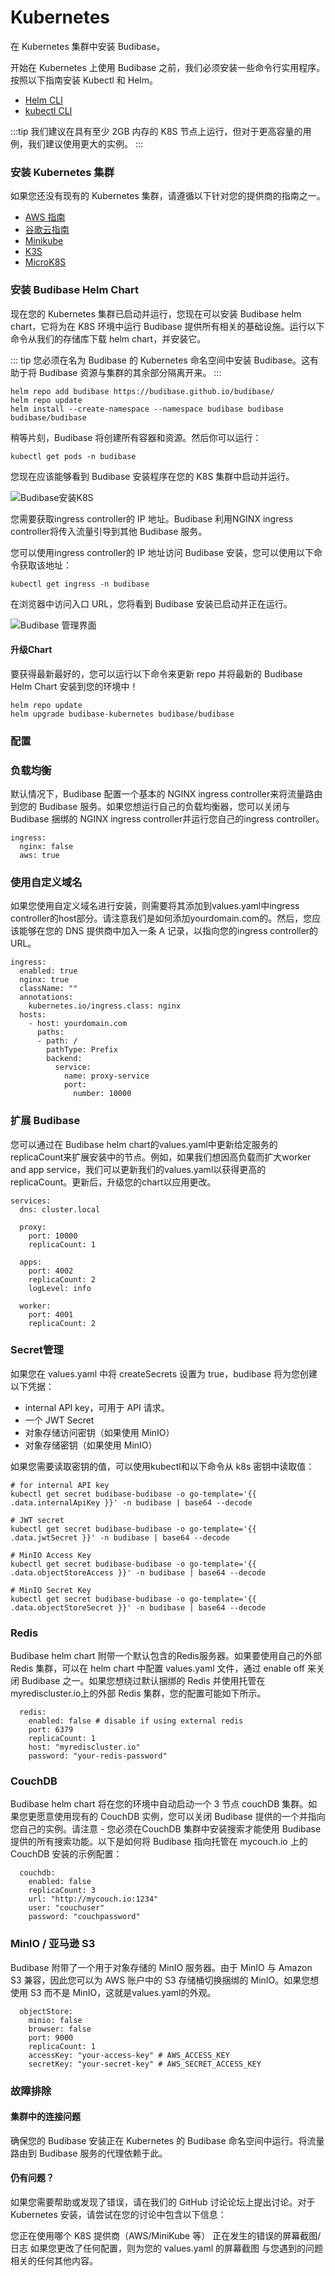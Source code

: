 # Kubernetes
在 Kubernetes 集群中安装 Budibase。

开始在 Kubernetes 上使用 Budibase 之前，我们必须安装一些命令行实用程序。按照以下指南安装 Kubectl 和 Helm。

+ [Helm CLI](https://helm.sh/docs/intro/install/)
+ [kubectl CLI](https://kubernetes.io/docs/tasks/tools/#kubectl)

:::tip
我们建议在具有至少 2GB 内存的 K8S 节点上运行，但对于更高容量的用例，我们建议使用更大的实例。
:::

### 安装 Kubernetes 集群
如果您还没有现有的 Kubernetes 集群，请遵循以下针对您的提供商的指南之一。

+ [AWS 指南](https://docs.aws.amazon.com/eks/latest/userguide/getting-started-eksctl.html)
+ [谷歌云指南](https://cloud.google.com/kubernetes-engine/docs/how-to)
+ [Minikube](https://v1-18.docs.kubernetes.io/docs/tasks/tools/install-minikube/)
+ [K3S](https://rancher.com/docs/k3s/latest/en/quick-start/)
+ [MicroK8S](https://microk8s.io/docs)

### 安装 Budibase Helm Chart
现在您的 Kubernetes 集群已启动并运行，您现在可以安装 Budibase helm chart，它将为在 K8S 环境中运行 Budibase 提供所有相关的基础设施。运行以下命令从我们的存储库下载 helm chart，并安装它。

::: tip 
您必须在名为 Budibase 的 Kubernetes 命名空间中安装 Budibase。这有助于将 Budibase 资源与集群的其余部分隔离开来。
:::
```
helm repo add budibase https://budibase.github.io/budibase/
helm repo update
helm install --create-namespace --namespace budibase budibase budibase/budibase
```
稍等片刻，Budibase 将创建所有容器和资源。然后你可以运行：
```
kubectl get pods -n budibase
```
您现在应该能够看到 Budibase 安装程序在您的 K8S 集群中启动并运行。

![Budibase安装K8S](https://res.cloudinary.com/daog6scxm/image/upload/v1646670651/docs/Screenshot_2021-08-16_at_22.19.58_pnzppx.png)

您需要获取ingress controller的 IP 地址。Budibase 利用NGINX ingress controller将传入流量引导到其他 Budibase 服务。

您可以使用ingress controller的 IP 地址访问 Budibase 安装，您可以使用以下命令获取该地址：
```
kubectl get ingress -n budibase
```
在浏览器中访问入口 URL，您将看到 Budibase 安装已启动并正在运行。

![Budibase 管理界面](https://files.readme.io/022091e-Screenshot_2021-08-17_at_18.06.17.png)

#### 升级Chart
要获得最新最好的，您可以运行以下命令来更新 repo 并将最新的 Budibase Helm Chart 安装到您的环境中！
```
helm repo update
helm upgrade budibase-kubernetes budibase/budibase
```
### 配置
### 负载均衡
默认情况下，Budibase 配置一个基本的 NGINX ingress controller来将流量路由到您的 Budibase 服务。如果您想运行自己的负载均衡器，您可以关闭与 Budibase 捆绑的 NGINX ingress controller并运行您自己的ingress controller。
```
ingress:
  nginx: false
  aws: true
```
### 使用自定义域名
如果您使用自定义域名进行安装，则需要将其添加到values.yaml中ingress controller的host部分。请注意我们是如何添加yourdomain.com的。然后，您应该能够在您的 DNS 提供商中加入一条 A 记录，以指向您的ingress controller的 URL。
```
ingress:
  enabled: true
  nginx: true
  className: ""
  annotations: 
    kubernetes.io/ingress.class: nginx
  hosts:
    - host: yourdomain.com
      paths:
      - path: /
        pathType: Prefix
        backend:
          service:
            name: proxy-service
            port:
              number: 10000 
```
### 扩展 Budibase
您可以通过在 Budibase helm chart的values.yaml中更新给定服务的replicaCount来扩展安装中的节点。例如，如果我们想因高负载而扩大worker and app service，我们可以更新我们的values.yaml以获得更高的replicaCount。更新后，升级您的chart以应用更改。
```
services:
  dns: cluster.local

  proxy:
    port: 10000
    replicaCount: 1

  apps:
    port: 4002
    replicaCount: 2
    logLevel: info

  worker:
    port: 4001
    replicaCount: 2
```
### Secret管理
如果您在 values.yaml 中将 createSecrets 设置为 true，budibase 将为您创建以下凭据：

+ internal API key，可用于 API 请求。
+ 一个 JWT Secret
+ 对象存储访问密钥（如果使用 MinIO）
+ 对象存储密钥（如果使用 MinIO）

如果您需要读取密钥的值，可以使用kubectl和以下命令从 k8s 密钥中读取值：
```
# for internal API key
kubectl get secret budibase-budibase -o go-template='{{ .data.internalApiKey }}' -n budibase | base64 --decode

# JWT secret
kubectl get secret budibase-budibase -o go-template='{{ .data.jwtSecret }}' -n budibase | base64 --decode

# MinIO Access Key
kubectl get secret budibase-budibase -o go-template='{{ .data.objectStoreAccess }}' -n budibase | base64 --decode

# MinIO Secret Key
kubectl get secret budibase-budibase -o go-template='{{ .data.objectStoreSecret }}' -n budibase | base64 --decode
```
### Redis
Budibase helm chart 附带一个默认包含的Redis服务器。如果要使用自己的外部 Redis 集群，可以在 helm chart 中配置 values.yaml 文件，通过 enable off 来关闭 Budibase 之一。如果您想绕过默认捆绑的 Redis 并使用托管在myrediscluster.io上的外部 Redis 集群，您的配置可能如下所示。
```
  redis:
    enabled: false # disable if using external redis
    port: 6379
    replicaCount: 1
    host: "myrediscluster.io"
    password: "your-redis-password"
```
### CouchDB
Budibase helm chart 将在您的环境中自动启动一个 3 节点 couchDB 集群。如果您更愿意使用现有的 CouchDB 实例，您可以关闭 Budibase 提供的一个并指向您自己的实例。请注意 - 您必须在CouchDB 集群中安装搜索才能使用 Budibase 提供的所有搜索功能。以下是如何将 Budibase 指向托管在 mycouch.io 上的 CouchDB 安装的示例配置：
```
  couchdb:
    enabled: false
    replicaCount: 3
    url: "http://mycouch.io:1234"
    user: "couchuser"
    password: "couchpassword"
```
### MinIO / 亚马逊 S3
Budibase 附带了一个用于对象存储的 MinIO 服务器。由于 MinIO 与 Amazon S3 兼容，因此您可以为 AWS 账户中的 S3 存储桶切换捆绑的 MinIO。如果您想使用 S3 而不是 MinIO，这就是values.yaml的外观。
```
  objectStore:
    minio: false
    browser: false
    port: 9000
    replicaCount: 1
    accessKey: "your-access-key" # AWS_ACCESS_KEY
    secretKey: "your-secret-key" # AWS_SECRET_ACCESS_KEY
```	
### 故障排除
#### 集群中的连接问题
确保您的 Budibase 安装正在 Kubernetes 的 Budibase 命名空间中运行。将流量路由到 Budibase 服务的代理依赖于此。

#### 仍有问题？
如果您需要帮助或发现了错误，请在我们的 GitHub 讨论论坛上提出讨论。对于 Kubernetes 安装，请尝试在您的讨论中包含以下信息：

您正在使用哪个 K8S 提供商（AWS/MiniKube 等）
正在发生的错误的屏幕截图/日志
如果您更改了任何配置，则为您的 values.yaml 的屏幕截图
与您遇到的问题相关的任何其他内容。